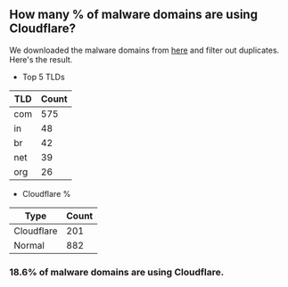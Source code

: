 ## How many % of malware domains are using Cloudflare?


We downloaded the malware domains from [here](https://urlhaus.abuse.ch) and filter out duplicates.
Here's the result.


[//]: # (start replacement)


- Top 5 TLDs

| TLD | Count |
| --- | --- |
| com | 575 |
| in | 48 |
| br | 42 |
| net | 39 |
| org | 26 |


- Cloudflare %

| Type | Count |
| --- | --- |
| Cloudflare | 201 |
| Normal | 882 |


### 18.6% of malware domains are using Cloudflare.